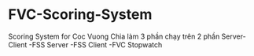 FVC-Scoring-System
==================

Scoring System for Coc Vuong
Chia làm 3 phần chạy trên 2 phần Server-Client
-FSS Server
-FSS Client
-FVC Stopwatch
